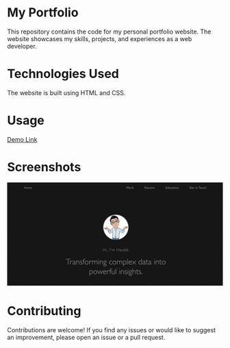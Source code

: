 # My Portfolio
This repository contains the code for my personal portfolio website. The website showcases my skills, projects, and experiences as a web developer.

# Technologies Used
The website is built using HTML and CSS.

# Usage
<a href = "gadher80.github.io"> Demo Link </a>

# Screenshots
<img src = "Screenshot 2023-04-08 at 20.20.02.png" />


# Contributing
Contributions are welcome! If you find any issues or would like to suggest an improvement, please open an issue or a pull request.
